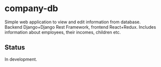 # company-db
Simple web application to view and edit information from database. Backend Django+Django Rest Framework, frontend React+Redux.
Includes information about employees, their incomes, children etc.
## Status
In development.
